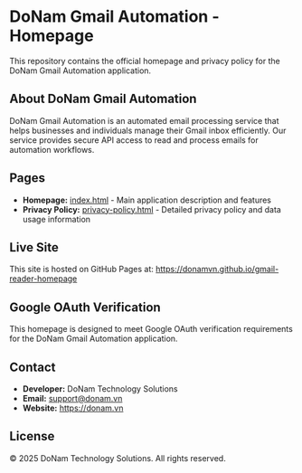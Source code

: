 # DoNam Gmail Automation - Homepage

This repository contains the official homepage and privacy policy for the DoNam Gmail Automation application.

## About DoNam Gmail Automation

DoNam Gmail Automation is an automated email processing service that helps businesses and individuals manage their Gmail inbox efficiently. Our service provides secure API access to read and process emails for automation workflows.

## Pages

- **Homepage:** [index.html](index.html) - Main application description and features
- **Privacy Policy:** [privacy-policy.html](privacy-policy.html) - Detailed privacy policy and data usage information

## Live Site

This site is hosted on GitHub Pages at: https://donamvn.github.io/gmail-reader-homepage

## Google OAuth Verification

This homepage is designed to meet Google OAuth verification requirements for the DoNam Gmail Automation application.

## Contact

- **Developer:** DoNam Technology Solutions
- **Email:** support@donam.vn
- **Website:** https://donam.vn

## License

© 2025 DoNam Technology Solutions. All rights reserved.